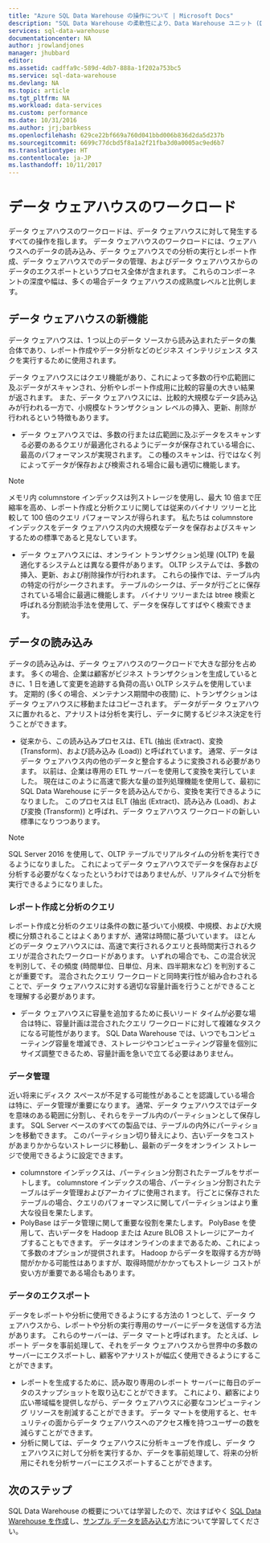 ```yaml
---
title: "Azure SQL Data Warehouse の操作について | Microsoft Docs"
description: "SQL Data Warehouse の柔軟性により、Data Warehouse ユニット (DWU) のスライディング スケールを使用してコンピューティング機能を拡大、縮小、または一時停止できます。 この記事では、データ ウェアハウスのメトリックと、それらが DWU とどのように関連するのかを説明します。 "
services: sql-data-warehouse
documentationcenter: NA
author: jrowlandjones
manager: jhubbard
editor: 
ms.assetid: cadffa9c-589d-4db7-888a-1f202a753bc5
ms.service: sql-data-warehouse
ms.devlang: NA
ms.topic: article
ms.tgt_pltfrm: NA
ms.workload: data-services
ms.custom: performance
ms.date: 10/31/2016
ms.author: jrj;barbkess
ms.openlocfilehash: 629ce22bf669a760d041bbd006b836d2da5d237b
ms.sourcegitcommit: 6699c77dcbd5f8a1a2f21fba3d0a0005ac9ed6b7
ms.translationtype: HT
ms.contentlocale: ja-JP
ms.lasthandoff: 10/11/2017
---
```

# <a name="data-warehouse-workload"></a>データ ウェアハウスのワークロード
データ ウェアハウスのワークロードは、データ ウェアハウスに対して発生するすべての操作を指します。 データ ウェアハウスのワークロードには、ウェアハウスへのデータの読み込み、データ ウェアハウスでの分析の実行とレポート作成、データ ウェアハウスでのデータの管理、およびデータ ウェアハウスからのデータのエクスポートというプロセス全体が含まれます。 これらのコンポーネントの深度や幅は、多くの場合データ ウェアハウスの成熟度レベルと比例します。

## <a name="new-to-data-warehousing"></a>データ ウェアハウスの新機能
データ ウェアハウスは、1 つ以上のデータ ソースから読み込まれたデータの集合体であり、レポート作成やデータ分析などのビジネス インテリジェンス タスクを実行するために使用されます。

データ ウェアハウスにはクエリ機能があり、これによって多数の行や広範囲に及ぶデータがスキャンされ、分析やレポート作成用に比較的容量の大きい結果が返されます。 また、データ ウェアハウスには、比較的大規模なデータ読み込みが行われる一方で、小規模なトランザクション レベルの挿入、更新、削除が行われるという特徴もあります。

* データ ウェアハウスでは、多数の行または広範囲に及ぶデータをスキャンする必要のあるクエリが最適化されるようにデータが保存されている場合に、最高のパフォーマンスが実現されます。 この種のスキャンは、行ではなく列によってデータが保存および検索される場合に最も適切に機能します。

> [!NOTE]
> メモリ内 columnstore インデックスは列ストレージを使用し、最大 10 倍まで圧縮率を高め、レポート作成と分析クエリに関しては従来のバイナリ ツリーと比較して 100 倍のクエリ パフォーマンスが得られます。 私たちは columnstore インデックスをデータ ウェアハウス内の大規模なデータを保存およびスキャンするための標準であると見なしています。
> 
> 

* データ ウェアハウスには、オンライン トランザクション処理 (OLTP) を最適化するシステムとは異なる要件があります。 OLTP システムでは、多数の挿入、更新、および削除操作が行われます。 これらの操作では、テーブル内の特定の行がシークされます。 テーブルのシークは、データが行ごとに保存されている場合に最適に機能します。 バイナリ ツリーまたは btree 検索と呼ばれる分割統治手法を使用して、データを保存してすばやく検索できます。

## <a name="data-loading"></a>データの読み込み
データの読み込みは、データ ウェアハウスのワークロードで大きな部分を占めます。 多くの場合、企業は顧客がビジネス トランザクションを生成しているときに、1 日を通して変更を追跡する負荷の高い OLTP システムを使用しています。 定期的 (多くの場合、メンテナンス期間中の夜間) に、トランザクションはデータ ウェアハウスに移動またはコピーされます。 データがデータ ウェアハウスに置かれると、アナリストは分析を実行し、データに関するビジネス決定を行うことができます。

* 従来から、この読み込みプロセスは、ETL (抽出 (Extract)、変換 (Transform)、および読み込み (Load)) と呼ばれています。 通常、データはデータ ウェアハウス内の他のデータと整合するように変換される必要があります。 以前は、企業は専用の ETL サーバーを使用して変換を実行していました。 現在はこのように高速で膨大な量の並列処理機能を使用して、最初に SQL Data Warehouse にデータを読み込んでから、変換を実行できるようになりました。 このプロセスは ELT (抽出 (Extract)、読み込み (Load)、および変換 (Transform)) と呼ばれ、データ ウェアハウス ワークロードの新しい標準になりつつあります。

> [!NOTE]
> SQL Server 2016 を使用して、OLTP テーブルでリアルタイムの分析を実行できるようになりました。 これによってデータ ウェアハウスでデータを保存および分析する必要がなくなったというわけではありませんが、リアルタイムで分析を実行できるようになりました。
> 
> 

### <a name="reporting-and-analysis-queries"></a>レポート作成と分析のクエリ
レポート作成と分析のクエリは条件の数に基づいて小規模、中規模、および大規模に分類されることはよくありますが、通常は時間に基づいています。 ほとんどのデータ ウェアハウスには、高速で実行されるクエリと長時間実行されるクエリが混合されたワークロードがあります。 いずれの場合でも、この混合状況を判別して、その頻度 (時間単位、日単位、月末、四半期末など) を判別することが重要です。 混合されたクエリ ワークロードと同時実行性が組み合わされることで、データ ウェアハウスに対する適切な容量計画を行うことができることを理解する必要があります。

* データ ウェアハウスに容量を追加するために長いリード タイムが必要な場合は特に、容量計画は混合されたクエリ ワークロードに対して複雑なタスクになる可能性があります。 SQL Data Warehouse では、いつでもコンピューティング容量を増減でき、ストレージやコンピューティング容量を個別にサイズ調整できるため、容量計画を急いで立てる必要はありません。

### <a name="data-management"></a>データ管理
近い将来にディスク スペースが不足する可能性があることを認識している場合は特に、データ管理が重要になります。 通常、データ ウェアハウスではデータを意味のある範囲に分割し、それらをテーブル内のパーティションとして保存します。 SQL Server ベースのすべての製品では、テーブルの内外にパーティションを移動できます。 このパーティション切り替えにより、古いデータをコストがあまりかからないストレージに移動し、最新のデータをオンライン ストレージで使用できるように設定できます。

* columnstore インデックスは、パーティション分割されたテーブルをサポートします。 columnstore インデックスの場合、パーティション分割されたテーブルはデータ管理およびアーカイブに使用されます。 行ごとに保存されたテーブルの場合、クエリのパフォーマンスに関してパーティションはより重大な役目を果たします。  
* PolyBase はデータ管理に関して重要な役割を果たします。 PolyBase を使用して、古いデータを Hadoop または Azure BLOB ストレージにアーカイブすることもできます。  データはオンラインのままであるため、これによって多数のオプションが提供されます。  Hadoop からデータを取得する方が時間がかかる可能性はありますが、取得時間がかかってもストレージ コストが安い方が重要である場合もあります。

### <a name="exporting-data"></a>データのエクスポート
データをレポートや分析に使用できるようにする方法の 1 つとして、データ ウェアハウスから、レポートや分析の実行専用のサーバーにデータを送信する方法があります。 これらのサーバーは、データ マートと呼ばれます。 たとえば、レポート データを事前処理して、それをデータ ウェアハウスから世界中の多数のサーバーにエクスポートし、顧客やアナリストが幅広く使用できるようにすることができます。

* レポートを生成するために、読み取り専用のレポート サーバーに毎日のデータのスナップショットを取り込むことができます。 これにより、顧客により広い帯域幅を提供しながら、データ ウェアハウスに必要なコンピューティング リソースを削減することができます。 データ マートを使用すると、セキュリティの面からデータ ウェアハウスへのアクセス権を持つユーザーの数を減らすことができます。
* 分析に関しては、データ ウェアハウスに分析キューブを作成し、データ ウェアハウスに対して分析を実行するか、データを事前処理して、将来の分析用にそれを分析サーバーにエクスポートすることができます。

## <a name="next-steps"></a>次のステップ
SQL Data Warehouse の概要については学習したので、次はすばやく [SQL Data Warehouse を作成][create a SQL Data Warehouse]し、[サンプル データを読み込む][load sample data]方法について学習してください。

<!--Image references-->

<!--Article references-->
[load sample data]: ./sql-data-warehouse-load-sample-databases.md
[create a SQL Data Warehouse]: ./sql-data-warehouse-get-started-provision.md

<!--MSDN references-->

<!--Other web references-->
